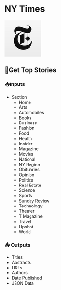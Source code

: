 # NY Times

![Pull articles from the NY Times.](../../.gitbook/assets/ny_times.png)

## 📰Get Top Stories

### 📥Inputs

* Section
  * Home
  * Arts
  * Automobiles
  * Books
  * Business
  * Fashion
  * Food
  * Health
  * Insider
  * Magazine
  * Movies
  * National
  * NY Region
  * Obituaries
  * Opinion
  * Politics
  * Real Estate
  * Science
  * Sports
  * Sunday Review
  * Technology
  * Theater
  * T Magazine
  * Travel
  * Upshot
  * World

### 📤 Outputs

* Titles
* Abstracts
* URLs
* Authors
* Date Published
* JSON Data

